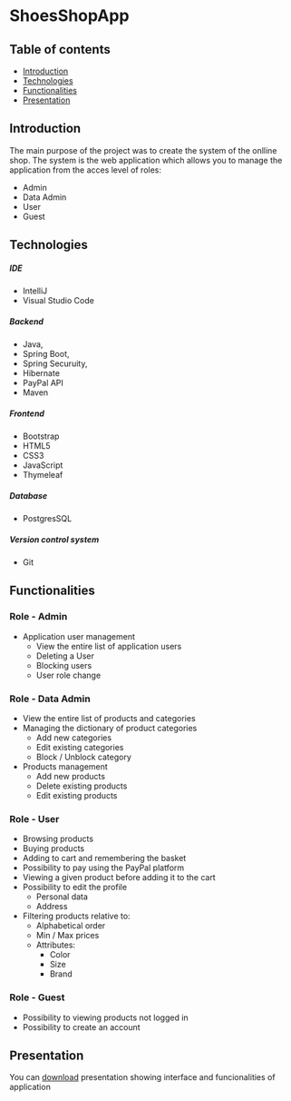 # ShoesShopApp 
## Table of contents
* [Introduction](#introduction)
* [Technologies](#technologies)
* [Functionalities](#Functionalities)
* [Presentation](#Presentation)

## Introduction
The main purpose of the project was to create the system of the onlline shop. 
The system is the web application which allows you to manage the application from the acces level of roles:
+ Admin
+ Data Admin
+ User
+ Guest

## Technologies

##### IDE
+ IntelliJ
+ Visual Studio Code

##### Backend
+ Java,
+ Spring Boot, 
+ Spring Securuity,
+ Hibernate
+ PayPal API
+ Maven

##### Frontend
+ Bootstrap
+ HTML5
+ CSS3
+ JavaScript
+ Thymeleaf

##### Database
+ PostgresSQL

##### Version control system
+ Git

## Functionalities

### Role - Admin
+ Application user management
    +  View the entire list of application users  
    +  Deleting a User
    +  Blocking users
    +  User role change

### Role - Data Admin
+ View the entire list of products and categories
+ Managing the dictionary of product categories
    + Add new categories
    + Edit existing categories
    + Block / Unblock category
+ Products management
    + Add new products
    + Delete existing products
    + Edit existing products

### Role - User
+ Browsing products
+ Buying products
+ Adding to cart and remembering the basket
+ Possibility to pay using the PayPal platform
+ Viewing a given product before adding it to the cart
+ Possibility to edit the profile
    + Personal data
    + Address
+ Filtering products relative to:
    + Alphabetical order
    + Min / Max prices
    + Attributes:
        + Color
        + Size
        + Brand

### Role - Guest
+ Possibility to viewing products not logged in
+ Possibility to create an account


## Presentation
You can [download](https://github.com/LukaszDziewicki/ShoesShopApp/raw/master/Prezentacja%20-%20projekt%20aplikacji.pptx) presentation showing interface and funcionalities of application
